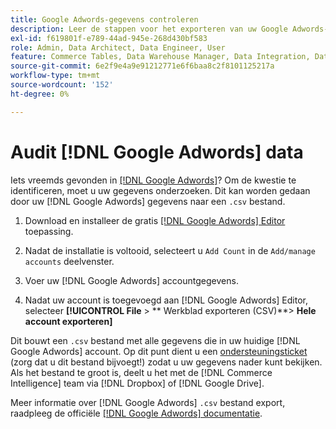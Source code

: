 ```yaml
---
title: Google Adwords-gegevens controleren
description: Leer de stappen voor het exporteren van uw Google Adwords-gegevens.
exl-id: f619801f-e789-44ad-945e-268d430bf583
role: Admin, Data Architect, Data Engineer, User
feature: Commerce Tables, Data Warehouse Manager, Data Integration, Data Import/Export
source-git-commit: 6e2f9e4a9e91212771e6f6baa8c2f8101125217a
workflow-type: tm+mt
source-wordcount: '152'
ht-degree: 0%

---
```


# Audit [!DNL Google Adwords] data

Iets vreemds gevonden in [[!DNL Google Adwords]](../integrations/google-adwords.md)? Om de kwestie te identificeren, moet u uw gegevens onderzoeken. Dit kan worden gedaan door uw [!DNL Google Adwords] gegevens naar een `.csv` bestand.

1. Download en installeer de gratis [[!DNL Google Adwords] Editor](https://ads.google.com/home/tools/ads-editor/) toepassing.

1. Nadat de installatie is voltooid, selecteert u `Add Count` in de `Add/manage accounts` deelvenster.

1. Voer uw [!DNL Google Adwords] accountgegevens.

1. Nadat uw account is toegevoegd aan [!DNL Google Adwords] Editor, selecteer **[!UICONTROL File** > ** Werkblad exporteren (CSV)**> **Hele account exporteren]**

Dit bouwt een `.csv` bestand met alle gegevens die in uw huidige [!DNL Google Adwords] account. Op dit punt dient u een [ondersteuningsticket](https://experienceleague.adobe.com/docs/commerce-knowledge-base/kb/troubleshooting/miscellaneous/mbi-service-policies.html) (zorg dat u dit bestand bijvoegt!) zodat u uw gegevens nader kunt bekijken. Als het bestand te groot is, deelt u het met de [!DNL Commerce Intelligence] team via [!DNL Dropbox] of [!DNL Google Drive].

Meer informatie over [!DNL Google Adwords] `.csv` bestand export, raadpleeg de officiële [[!DNL Google Adwords] documentatie](https://support.google.com/google-ads/editor/answer/38657?hl=en).
